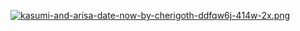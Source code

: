 [![kasumi-and-arisa-date-now-by-cherigoth-ddfqw6j-414w-2x.png](https://i.postimg.cc/W3qDVBYv/kasumi-and-arisa-date-now-by-cherigoth-ddfqw6j-414w-2x.png)](https://postimg.cc/347rCcHS)
